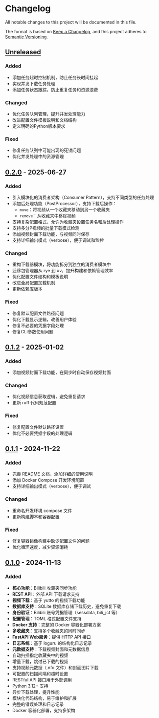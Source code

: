 # Changelog

All notable changes to this project will be documented in this file.

The format is based on [Keep a Changelog](https://keepachangelog.com/en/1.1.0/),
and this project adheres to [Semantic Versioning](https://semver.org/spec/v2.0.0.html).

## [Unreleased]

### Added
- 添加任务超时控制机制，防止任务长时间挂起
- 实现并发下载任务处理
- 添加任务状态跟踪，防止重复任务和资源浪费

### Changed
- 优化任务队列管理，提升并发处理能力
- 改进配置文件模板说明和文档结构
- 定义明确的Python版本要求

### Fixed
- 修复任务队列中可能出现的死锁问题
- 优化并发处理中的资源管理

## [0.2.0] - 2025-06-27

### Added
- 引入模块化的消费者架构（Consumer Pattern），支持不同类型的任务处理
- 添加后处理功能（PostProcessor），支持下载后操作：
  - `move`：将视频从一个收藏夹移动到另一个收藏夹
  - `remove`：从收藏夹中移除视频
- 支持复杂配置格式，允许为收藏夹设置任务名和后处理操作
- 支持多分P视频的批量下载模式检测
- 添加视频封面下载功能，与视频同时保存
- 支持详细输出模式（verbose），便于调试和监控

### Changed
- 重构下载器模块，将功能拆分到独立的消费者模块中
- 迁移包管理器从 rye 到 uv，提升构建和依赖管理效率
- 优化配置文件结构和模板说明
- 改进全局配置加载机制
- 更新依赖库版本

### Fixed
- 修复默认配置文件路径问题
- 优化下载显示逻辑，改善用户体验
- 修复不必要的凭据字段处理
- 修复CLI参数使用问题

## [0.1.2] - 2025-01-02

### Added
- 添加视频封面下载功能，在同步时自动保存视频封面

### Changed
- 优化视频信息获取逻辑，避免重复请求
- 更新 ruff 代码规范配置

### Fixed
- 修复配置文件默认路径设置
- 优化不必要凭据字段的处理逻辑

## [0.1.1] - 2024-11-22

### Added
- 完善 README 文档，添加详细的使用说明
- 添加 Docker Compose 开发环境配置
- 支持详细输出模式（verbose），便于调试

### Changed
- 重命名开发环境 compose 文件
- 更新构建脚本和容器配置

### Fixed
- 修复容器镜像构建中缺少配置文件的问题
- 优化循环速度，减少资源消耗

## [0.1.0] - 2024-11-13

### Added
- **核心功能**：Bilibili 收藏夹同步功能
- **REST API**：外部 API 下载请求支持
- **视频下载**：基于 yutto 的视频下载功能
- **数据库支持**：SQLite 数据库存储下载历史，避免重复下载
- **身份验证**：Bilibili 账号凭据管理（sessdata, bili_jct 等）
- **配置管理**：TOML 格式配置文件支持
- **Docker 支持**：完整的 Docker 容器化部署方案
- **多收藏夹**：支持多个收藏夹的同时同步
- **FastAPI Web服务**：提供 HTTP API 接口
- **日志系统**：基于 loguru 的结构化日志记录
- **元数据支持**：下载视频封面和元数据信息
- 自动扫描指定收藏夹中的视频
- 增量下载，跳过已下载的视频
- 支持视频元数据（.nfo 文件）和封面图片下载
- 可配置的扫描间隔和超时设置
- RESTful API 接口用于外部调用
- Python 3.12+ 支持
- 异步下载处理，提升性能
- 模块化代码结构，易于维护和扩展
- 完整的错误处理和日志记录
- Docker 容器化部署，支持多架构

[Unreleased]: https://github.com/oxygenkun/BLSync/compare/v0.2.0...HEAD
[0.2.0]: https://github.com/oxygenkun/BLSync/compare/v0.1.2...v0.2.0
[0.1.2]: https://github.com/oxygenkun/BLSync/compare/v0.1.1...v0.1.2
[0.1.1]: https://github.com/oxygenkun/BLSync/compare/v0.1.0...v0.1.1
[0.1.0]: https://github.com/oxygenkun/BLSync/releases/tag/v0.1.0
